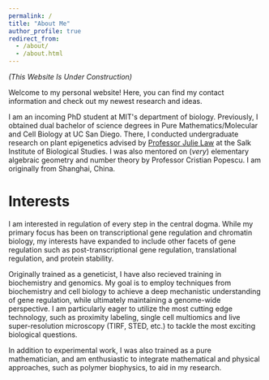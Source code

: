 ```yaml
---
permalink: /
title: "About Me"
author_profile: true
redirect_from: 
  - /about/
  - /about.html
---
```


_(This Website Is Under Construction)_

Welcome to my personal website! Here, you can find my contact information and check out my newest research and ideas.

I am an incoming PhD student at MIT's department of biology. Previously, I obtained dual bachelor of science degrees in Pure Mathematics/Molecular and Cell Biology at UC San Diego. There, I conducted undergraduate research on plant epigenetics advised by [Professor Julie Law](https://law.salk.edu) at the Salk Institute of Biological Studies. I was also mentored on (_very_) elementary algebraic geometry and number theory by Professor Cristian Popescu. I am originally from Shanghai, China.


Interests
======
I am interested in regulation of every step in the central dogma. While my primary focus has been on transcriptional gene regulation and chromatin biology, my interests have expanded to include other facets of gene regulation such as post-transcriptional gene regulation, translational regulation, and protein stability.

Originally trained as a geneticist, I have also recieved training in biochemistry and genomics. My goal is to employ techniques from biochemistry and cell biology to achieve a deep mechanistic understanding of gene regulation, while ultimately maintaining a genome-wide perspective. I am particularly eager to utilize the most cutting edge technology, such as proximity labeling, single cell multiomics and live super-resolution microscopy (TIRF, STED, etc.) to tackle the most exciting biological questions.

In addition to experimental work, I was also trained as a pure mathematician, and am enthusiastic to integrate mathematical and physical approaches, such as polymer biophysics, to aid in my research.

